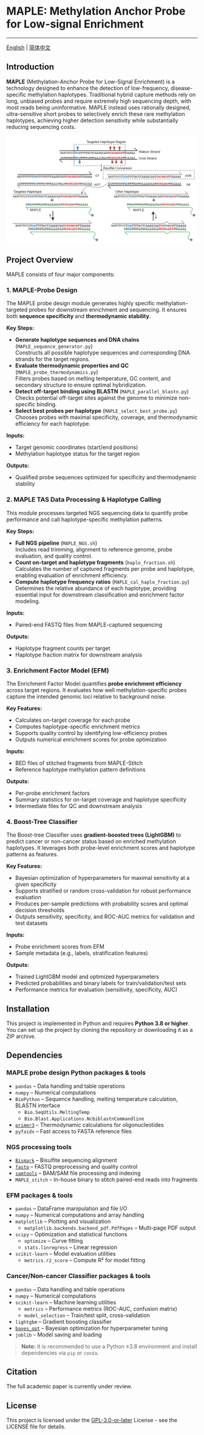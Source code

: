 # MAPLE: Methylation Anchor Probe for Low-signal Enrichment

---

[English](./README.md) | [简体中文](./README_zh.md)

## Introduction

**MAPLE** (Methylation-Anchor Probe for Low-Signal Enrichment) is a technology designed to enhance the detection of low-frequency, disease-specific methylation haplotypes. Traditional hybrid capture methods rely on long, unbiased probes and require extremely high sequencing depth, with most reads being uninformative. MAPLE instead uses rationally designed, ultra-sensitive short probes to selectively enrich these rare methylation haplotypes, achieving higher detection sensitivity while substantially reducing sequencing costs.

![img.jpg](imgs/probe_design.jpg)

## Project Overview

MAPLE consists of four major components:

### 1. MAPLE-Probe Design
The MAPLE probe design module generates highly specific methylation-targeted probes for downstream enrichment and sequencing. It ensures both **sequence specificity** and **thermodynamic stability**.

**Key Steps:**
- **Generate haplotype sequences and DNA chains** (`MAPLE_sequence_generator.py`)  
  Constructs all possible haplotype sequences and corresponding DNA strands for the target regions.
- **Evaluate thermodynamic properties and QC** (`MAPLE_probe_thermodynamics.py`)  
  Filters probes based on melting temperature, GC content, and secondary structure to ensure optimal hybridization.
- **Detect off-target binding using BLASTN** (`MAPLE_parallel_blastn.py`)  
  Checks potential off-target sites against the genome to minimize non-specific binding.
- **Select best probes per haplotype** (`MAPLE_select_best_probe.py`)  
  Chooses probes with maximal specificity, coverage, and thermodynamic efficiency for each haplotype.

**Inputs:**  
- Target genomic coordinates (start/end positions)  
- Methylation haplotype status for the target region  

**Outputs:**  
- Qualified probe sequences optimized for specificity and thermodynamic stability

### 2. MAPLE TAS Data Processing & Haplotype Calling
This module processes targeted NGS sequencing data to quantify probe performance and call haplotype-specific methylation patterns.

**Key Steps:**
- **Full NGS pipeline** (`MAPLE_NGS.sh`)  
  Includes read trimming, alignment to reference genome, probe evaluation, and quality control.
- **Count on-target and haplotype fragments** (`haplo_fraction.sh`)  
  Calculates the number of captured fragments per probe and haplotype, enabling evaluation of enrichment efficiency.
- **Compute haplotype frequency ratios** (`MAPLE_cal_haplo_fraction.py`)  
  Determines the relative abundance of each haplotype, providing essential input for downstream classification and enrichment factor modeling.

**Inputs:**  
- Paired-end FASTQ files from MAPLE-captured sequencing  

**Outputs:**  
- Haplotype fragment counts per target  
- Haplotype fraction matrix for downstream analysis  

### 3. Enrichment Factor Model (EFM)
The Enrichment Factor Model quantifies **probe enrichment efficiency** across target regions. It evaluates how well methylation-specific probes capture the intended genomic loci relative to background noise.  

**Key Features:**
- Calculates on-target coverage for each probe  
- Computes haplotype-specific enrichment metrics  
- Supports quality control by identifying low-efficiency probes  
- Outputs numerical enrichment scores for probe optimization  

**Inputs:**  
- BED files of stitched fragments from MAPLE-Stitch  
- Reference haplotype methylation pattern definitions  

**Outputs:**  
- Per-probe enrichment factors  
- Summary statistics for on-target coverage and haplotype specificity  
- Intermediate files for QC and downstream analysis  

### 4. Boost-Tree Classifier
The Boost-tree Classifier uses **gradient-boosted trees (LightGBM)** to predict cancer or non-cancer status based on enriched methylation haplotypes. It leverages both probe-level enrichment scores and haplotype patterns as features.  

**Key Features:**
- Bayesian optimization of hyperparameters for maximal sensitivity at a given specificity  
- Supports stratified or random cross-validation for robust performance evaluation  
- Produces per-sample predictions with probability scores and optimal decision thresholds  
- Outputs sensitivity, specificity, and ROC-AUC metrics for validation and test datasets  

**Inputs:**  
- Probe enrichment scores from EFM  
- Sample metadata (e.g., labels, stratification features)  

**Outputs:**  
- Trained LightGBM model and optimized hyperparameters  
- Predicted probabilities and binary labels for train/validation/test sets  
- Performance metrics for evaluation (sensitivity, specificity, AUC)  

## Installation
This project is implemented in Python and requires **Python 3.8 or higher**. You can set up the project by cloning the repository or downloading it as a ZIP archive.

## Dependencies
### MAPLE probe design Python packages & tools
- `pandas` – Data handling and table operations
- `numpy` – Numerical computations
- `BioPython` – Sequence handling, melting temperature calculation, BLASTN interface
  - `Bio.SeqUtils.MeltingTemp`
  - `Bio.Blast.Applications.NcbiblastnCommandline`
- [`primer3`](https://libnano.github.io/primer3-py/)  – Thermodynamic calculations for oligonucleotides
- `pyfaidx` – Fast access to FASTA reference files


### NGS processing tools
- [`Bismark`](https://www.bioinformatics.babraham.ac.uk/projects/bismark/) – Bisulfite sequencing alignment  
- [`fastp`](https://github.com/OpenGene/fastp) – FASTQ preprocessing and quality control  
- [`samtools`](http://www.htslib.org/) – BAM/SAM file processing and indexing  
- `MAPLE_stitch` – In-house binary to stitch paired-end reads into fragments  

### EFM packages & tools
- `pandas` – DataFrame manipulation and file I/O
- `numpy` – Numerical computations and array handling
- `matplotlib` – Plotting and visualization
  - `matplotlib.backends.backend_pdf.PdfPages` – Multi-page PDF output
- `scipy` – Optimization and statistical functions
  - `optimize` – Curve fitting
  - `stats.linregress` – Linear regression
- `scikit-learn` – Model evaluation utilities
  - `metrics.r2_score` – Compute R² for model fitting


### Cancer/Non-cancer Classifier packages & tools
- `pandas` – Data handling and table operations
- `numpy` – Numerical computations
- `scikit-learn` – Machine learning utilities
  - `metrics` – Performance metrics (ROC-AUC, confusion matrix)
  - `model_selection` – Train/test split, cross-validation
- `lightgbm` – Gradient boosting classifier
- [`bayes_opt`](https://github.com/bayesian-optimization/BayesianOptimization) – Bayesian optimization for hyperparameter tuning
- `joblib` – Model saving and loading

> **Note:** It is recommended to use a Python ≥3.8 environment and install dependencies via `pip` or `conda`.

## Citation

The full academic paper is currently under review.


## License
This project is licensed under the [GPL-3.0-or-later](LICENSE) License - see the LICENSE file for details.